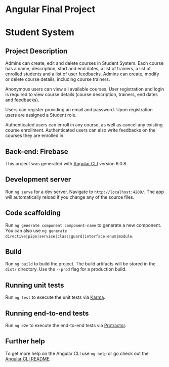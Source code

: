 # Angular Final Project
# Student System

## Project Description

Admins can create, edit and delete courses in Student System. Each course has a name, description, start and end dates, a list of trainers, a list of enrolled students and a list of user feedbacks. Admins can create, modify or delete course details, including course trainers. 

Anonymous users can view all available courses. User registration and login is required to view course details (course description, trainers, end dates and feedbacks). 

Users can register providing an email and password. Upon registration users are assigned a Student role. 

Authenticated users can enroll in any course, as well as cancel any existing course enrollment. Authenticated users can also write feedbacks on the courses they are enrolled in. 

## Back-end: Firebase

This project was generated with [Angular CLI](https://github.com/angular/angular-cli) version 6.0.8.

## Development server

Run `ng serve` for a dev server. Navigate to `http://localhost:4200/`. The app will automatically reload if you change any of the source files.

## Code scaffolding

Run `ng generate component component-name` to generate a new component. You can also use `ng generate directive|pipe|service|class|guard|interface|enum|module`.

## Build

Run `ng build` to build the project. The build artifacts will be stored in the `dist/` directory. Use the `--prod` flag for a production build.

## Running unit tests

Run `ng test` to execute the unit tests via [Karma](https://karma-runner.github.io).

## Running end-to-end tests

Run `ng e2e` to execute the end-to-end tests via [Protractor](http://www.protractortest.org/).

## Further help

To get more help on the Angular CLI use `ng help` or go check out the [Angular CLI README](https://github.com/angular/angular-cli/blob/master/README.md).
